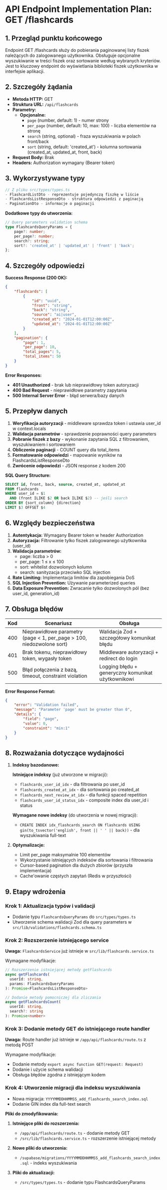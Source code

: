 # API Endpoint Implementation Plan: GET /flashcards

## 1. Przegląd punktu końcowego

Endpoint GET /flashcards służy do pobierania paginowanej listy fiszek należących do zalogowanego użytkownika. Obsługuje opcjonalne wyszukiwanie w treści fiszek oraz sortowanie według wybranych kryteriów. Jest to kluczowy endpoint do wyświetlania biblioteki fiszek użytkownika w interfejsie aplikacji.

## 2. Szczegóły żądania

- **Metoda HTTP:** GET
- **Struktura URL:** `/api/flashcards`
- **Parametry:**
  - **Opcjonalne:**
    - `page` (number, default: 1) - numer strony
    - `per_page` (number, default: 10, max: 100) - liczba elementów na stronę
    - `search` (string, optional) - fraza wyszukiwania w polach front/back
    - `sort` (string, default: 'created_at') - kolumna sortowania (created_at, updated_at, front, back)
- **Request Body:** Brak
- **Headers:** Authorization wymagany (Bearer token)

## 3. Wykorzystywane typy

```typescript
// Z pliku src/types/types.ts
- FlashcardListDto - reprezentuje pojedynczą fiszkę w liście
- FlashcardsListResponseDto - struktura odpowiedzi z paginacją
- PaginationDto - informacje o paginacji
```

**Dodatkowe typy do utworzenia:**

```typescript
// Query parameters validation schema
type FlashcardsQueryParams = {
	page?: number;
	per_page?: number;
	search?: string;
	sort?: 'created_at' | 'updated_at' | 'front' | 'back';
};
```

## 4. Szczegóły odpowiedzi

**Success Response (200 OK):**

```json
{
	"flashcards": [
		{
			"id": "uuid",
			"front": "string",
			"back": "string",
			"source": "ai|user",
			"created_at": "2024-01-01T12:00:00Z",
			"updated_at": "2024-01-01T12:00:00Z"
		}
	],
	"pagination": {
		"page": 1,
		"per_page": 10,
		"total_pages": 5,
		"total_items": 50
	}
}
```

**Error Responses:**

- **401 Unauthorized** - brak lub nieprawidłowy token autoryzacji
- **400 Bad Request** - nieprawidłowe parametry zapytania
- **500 Internal Server Error** - błąd serwera/bazy danych

## 5. Przepływ danych

1. **Weryfikacja autoryzacji** - middleware sprawdza token i ustawia user_id w context.locals
2. **Walidacja parametrów** - sprawdzenie poprawności query parameters
3. **Pobranie fiszek z bazy** - wykonanie zapytania SQL z filtrowaniem, wyszukiwaniem i sortowaniem
4. **Obliczenie paginacji** - COUNT query dla total_items
5. **Formatowanie odpowiedzi** - mapowanie wyników na FlashcardsListResponseDto
6. **Zwrócenie odpowiedzi** - JSON response z kodem 200

**SQL Query Structure:**

```sql
SELECT id, front, back, source, created_at, updated_at
FROM flashcards
WHERE user_id = $1
  AND (front ILIKE $2 OR back ILIKE $2) -- jeśli search
ORDER BY {sort_column} {direction}
LIMIT $3 OFFSET $4
```

## 6. Względy bezpieczeństwa

1. **Autentykacja:** Wymagany Bearer token w header Authorization
2. **Autoryzacja:** Filtrowanie tylko fiszek zalogowanego użytkownika (user_id)
3. **Walidacja parametrów:**
   - page: liczba > 0
   - per_page: 1 ≤ x ≤ 100
   - sort: whitelist dozwolonych kolumn
   - search: sanityzacja przeciwko SQL injection
4. **Rate Limiting:** Implementacja limitów dla zapobiegania DoS
5. **SQL Injection Prevention:** Używanie parameterized queries
6. **Data Exposure Prevention:** Zwracanie tylko dozwolonych pól (bez user_id, generation_id)

## 7. Obsługa błędów

| Kod | Scenariusz                                                            | Obsługa                                            |
| --- | --------------------------------------------------------------------- | -------------------------------------------------- |
| 400 | Nieprawidłowe parametry (page < 1, per_page > 100, niedozwolone sort) | Walidacja Zod + szczegółowy komunikat błędu        |
| 401 | Brak tokenu, nieprawidłowy token, wygasły token                       | Middleware autoryzacji + redirect do login         |
| 500 | Błąd połączenia z bazą, timeout, constraint violation                 | Logging błędu + generyczny komunikat użytkownikowi |

**Error Response Format:**

```json
{
	"error": "Validation failed",
	"message": "Parameter 'page' must be greater than 0",
	"details": {
		"field": "page",
		"value": 0,
		"constraint": "min:1"
	}
}
```

## 8. Rozważania dotyczące wydajności

1. **Indeksy bazodanowe:**

   **Istniejące indeksy** (już utworzone w migracji):

   - `flashcards_user_id_idx` - dla filtrowania po user_id
   - `flashcards_created_at_idx` - dla sortowania po created_at
   - `flashcards_next_review_at_idx` - dla funkcji spaced repetition
   - `flashcards_user_id_status_idx` - composite index dla user_id i status

   **Wymagane nowe indeksy** (do utworzenia w nowej migracji):

   - `CREATE INDEX idx_flashcards_search ON flashcards USING gin(to_tsvector('english', front || ' ' || back))` - dla wyszukiwania full-text

2. **Optymalizacje:**
   - Limit per_page maksymalnie 100 elementów
   - Wykorzystanie istniejących indeksów dla sortowania i filtrowania
   - Cursor-based pagination dla dużych zbiorów (przyszła implementacja)
   - Cache'owanie częstych zapytań (Redis w przyszłości)

## 9. Etapy wdrożenia

### Krok 1: Aktualizacja typów i validacji

- Dodanie typu `FlashcardsQueryParams` do `src/types/types.ts`
- Utworzenie schema walidacji Zod dla query parameters w `src/lib/validations/flashcards.schema.ts`

### Krok 2: Rozszerzenie istniejącego service

**Uwaga:** `FlashcardsService` już istnieje w `src/lib/flashcards.service.ts`

Wymagane modyfikacje:

```typescript
// Rozszerzenie istniejącej metody getFlashcards
async getFlashcards(
  userId: string,
  params: FlashcardsQueryParams
): Promise<FlashcardsListResponseDto>

// Dodanie metody pomocniczej dla zliczania
async getFlashcardsCount(
  userId: string,
  search?: string
): Promise<number>
```

### Krok 3: Dodanie metody GET do istniejącego route handler

**Uwaga:** Route handler już istnieje w `/app/api/flashcards/route.ts` z metodą POST

Wymagane modyfikacje:

- Dodanie metody `export async function GET(request: Request)`
- Dodanie i użycie schema walidacji
- Obsługa błędów zgodna z istniejącym kodem

### Krok 4: Utworzenie migracji dla indeksu wyszukiwania

- Nowa migracja: `YYYYMMDDHHMMSS_add_flashcards_search_index.sql`
- Dodanie GIN index dla full-text search

**Pliki do zmodyfikowania:**

1. **Istniejące pliki do rozszerzenia:**

   - `/app/api/flashcards/route.ts` - dodanie metody GET
   - `/src/lib/flashcards.service.ts` - rozszerzenie istniejącej metody

2. **Nowe pliki do utworzenia:**

   - `/supabase/migrations/YYYYMMDDHHMMSS_add_flashcards_search_index.sql` - indeks wyszukiwania

3. **Pliki do aktualizacji:**
   - `/src/types/types.ts` - dodanie typu FlashcardsQueryParams
